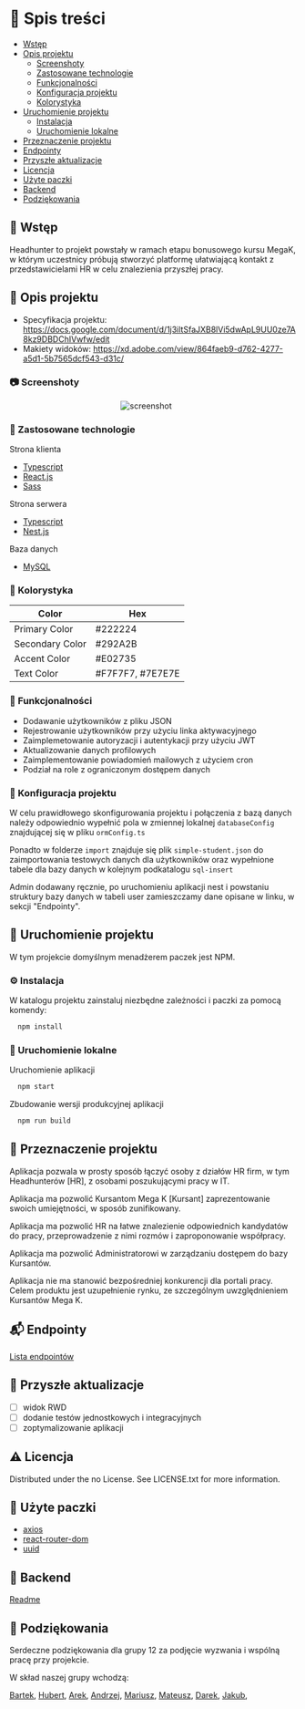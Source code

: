 <!-- Spis treści -->
# :notebook_with_decorative_cover: Spis treści

- [Wstęp](#pushpin-wstęp)
- [Opis projektu](#star2-opis-projektu)
    * [Screenshoty](#camera-screenshoty)
    * [Zastosowane technologie](#space_invader-zastosowane-technologie)
    * [Funkcjonalności](#dart-funkcjonalności)
    * [Konfiguracja projektu](#key-konfiguracja-projektu)
    * [Kolorystyka](#art-kolorystyka)
- [Uruchomienie projektu](#toolbox-uruchomienie-projektu)
    * [Instalacja](#gear-instalacja)
    * [Uruchomienie lokalne](#running-uruchomienie-lokalne)
- [Przeznaczenie projektu](#eyes-przeznaczenie-projektu)
- [Endpointy](#mailbox_with_mail-endpointy)
- [Przyszłe aktualizacje](#compass-przyszłe-aktualizacje)
- [Licencja](#warning-licencja)
- [Użyte paczki](#gem-użyte-paczki)
- [Backend](#small_red_triangle_down-backend)
- [Podziękowania](#handshake-podziękowania)

<!-- Wstęp -->
## :pushpin: Wstęp

Headhunter to projekt powstały w ramach etapu bonusowego kursu MegaK, w którym uczestnicy próbują stworzyć platformę ułatwiającą kontakt z przedstawicielami HR w celu znalezienia przyszłej pracy.

<!-- Opis projektu -->
## :star2: Opis projektu

- Specyfikacja projektu: https://docs.google.com/document/d/1j3iltSfaJXB8lVi5dwApL9UU0ze7A8kz9DBDChIVwfw/edit
- Makiety widoków: https://xd.adobe.com/view/864faeb9-d762-4277-a5d1-5b7565dcf543-d31c/

<!-- Screenshoty -->
### :camera: Screenshoty

<div align="center"> 
  <img src="https://user-images.githubusercontent.com/105609653/184940009-5e9aa2f6-fe55-491e-a177-2a261132eafe.png" alt="screenshot" />
  <img src="https://user-images.githubusercontent.com/105609653/184940333-0363cf8c-ad0c-4fce-820f-c7a22bd9e8f4.png" alt="" />
  <img src="https://user-images.githubusercontent.com/105609653/184940609-3a19c8c4-6ba6-418d-bd9c-71da95a4899f.png" alt="" />
  <img src="https://user-images.githubusercontent.com/105609653/184940697-1c06ffe8-5f53-4651-846f-81fb6d59398a.png" alt="" />
  <img src="https://user-images.githubusercontent.com/105609653/184940742-d96c8f74-120c-4e15-a0f4-8809b525d80f.png" alt="" />
  <img src="https://user-images.githubusercontent.com/105609653/184940777-9f2d255b-eccd-46b5-b22b-ef077edd363d.png" alt="" />
  <img src="https://user-images.githubusercontent.com/105609653/184940888-eddae72a-4217-4fab-a33f-03843e27ad71.png" alt="" />
</div>

<!-- Zastosowane technologie -->
### :space_invader: Zastosowane technologie

Strona klienta
  <ul>
    <li><a href="https://www.typescriptlang.org/">Typescript</a></li>
    <li><a href="https://reactjs.org/">React.js</a></li>
    <li><a href="https://sass-lang.com/">Sass</a></li>
  </ul>

Strona serwera
  <ul>
    <li><a href="https://www.typescriptlang.org/">Typescript</a></li>
    <li><a href="https://nestjs.com/">Nest.js</a></li>
  </ul>

Baza danych
  <ul>
    <li><a href="https://www.mysql.com/">MySQL</a></li>
  </ul>

<!-- Kolorystyka -->
### :art: Kolorystyka

| Color             | Hex                                                                |
| ----------------- | ------------------------------------------------------------------ |
| Primary Color |  #222224 |
| Secondary Color | #292A2B |
| Accent Color | #E02735 |
| Text Color | #F7F7F7, #7E7E7E |

<!-- Funkcjonalności -->
### :dart: Funkcjonalności

- Dodawanie użytkowników z pliku JSON
- Rejestrowanie użytkowników przy użyciu linka aktywacyjnego
- Zaimplemetowanie autoryzacji i autentykacji przy użyciu JWT
- Aktualizowanie danych profilowych
- Zaimplementowanie powiadomień mailowych z użyciem cron
- Podział na role z ograniczonym dostępem danych

<!-- Konfiguracja projektu -->
### :key: Konfiguracja projektu

W celu prawidłowego skonfigurowania projektu i połączenia z bazą danych należy odpowiednio wypełnić pola w zmiennej lokalnej `databaseConfig` znajdującej się w pliku `ormConfig.ts`

Ponadto w folderze `import` znajduje się plik `simple-student.json` do zaimportowania testowych danych dla użytkowników oraz wypełnione tabele dla bazy danych w kolejnym podkatalogu `sql-insert`

Admin dodawany ręcznie, po uruchomieniu aplikacji nest i powstaniu struktury bazy danych w tabeli user zamieszczamy dane opisane w linku, w sekcji "Endpointy".

<!-- Uruchomienie projektu -->
## 	:toolbox: Uruchomienie projektu

W tym projekcie domyślnym menadżerem paczek jest NPM.

<!-- Instalacja -->
### :gear: Instalacja

W katalogu projektu zainstaluj niezbędne zależności i paczki za pomocą komendy:

```bash
  npm install
```
<!-- Uruchomienie lokalne -->
### :running: Uruchomienie lokalne

Uruchomienie aplikacji

```bash
  npm start
```

Zbudowanie wersji produkcyjnej aplikacji

```bash
  npm run build
```

<!-- Przeznaczenie projektu -->
## :eyes: Przeznaczenie projektu

Aplikacja pozwala w prosty sposób łączyć osoby z działów HR firm, w tym Headhunterów [HR], z osobami poszukującymi pracy w IT.

Aplikacja ma pozwolić Kursantom Mega K [Kursant] zaprezentowanie swoich umiejętności, w sposób zunifikowany.

Aplikacja ma pozwolić HR na łatwe znalezienie odpowiednich kandydatów do pracy, przeprowadzenie z nimi rozmów i zaproponowanie współpracy.

Aplikacja ma pozwolić Administratorowi w zarządzaniu dostępem do bazy Kursantów.

Aplikacja nie ma stanowić bezpośredniej konkurencji dla portali pracy. Celem produktu jest uzupełnienie rynku, ze szczególnym uwzględnieniem Kursantów Mega K.


<!-- Endpointy -->

## :mailbox_with_mail: Endpointy

[Lista endpointów](https://drive.google.com/file/d/1fCRptKGHo0wQQazGJVz981u1Dqv9MKOQ/view?usp=sharing)

<!-- Przyszłe aktualizacje -->
## :compass: Przyszłe aktualizacje

* [ ] widok RWD
* [ ] dodanie testów jednostkowych i integracyjnych
* [ ] zoptymalizowanie aplikacji

<!-- Licencja -->
## :warning: Licencja

Distributed under the no License. See LICENSE.txt for more information.

<!-- Użyte paczki -->
## :gem: Użyte paczki

- [axios](https://www.npmjs.com/package/axios)
- [react-router-dom](https://www.npmjs.com/package/react-router-dom)
- [uuid](https://www.npmjs.com/package/uuid)


<!-- Backend -->
## :small_red_triangle_down: Backend

[Readme](https://github.com/Bartlomiej95/GR12-HeadHunter-backend/blob/main/README.md)

<!-- Podziękowania -->
## :handshake: Podziękowania

Serdeczne podziękowania dla grupy 12 za podjęcie wyzwania i wspólną pracę przy projekcie.

W skład naszej grupy wchodzą:

[Bartek](https://github.com/Bartlomiej95),
[Hubert](https://github.com/hugobosy),
[Arek](https://github.com/arekmastalerczuk),
[Andrzej](https://github.com/enrju),
[Mariusz](https://github.com/MariuszRudnik),
[Mateusz](https://github.com/mogiel),
[Darek](https://github.com/darone90),
[Jakub](https://github.com/swierczekjakub),
